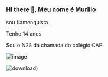 ### Hi there 👋, Meu nome é Murillo
sou flamenguista

Tenho 14 anos

Sou o N28 da chamada do colégio CAP

![image](https://github.com/28Murillo-CAP/28Murillo-CAP/assets/137806071/fc1c1729-7e63-4906-aa6d-b4a3fede9e00)

![download](https://github.com/28Murillo-CAP/28Murillo-CAP/assets/137806071/82edc8c1-151f-44f9-a2da-adc79ea09d7f))
